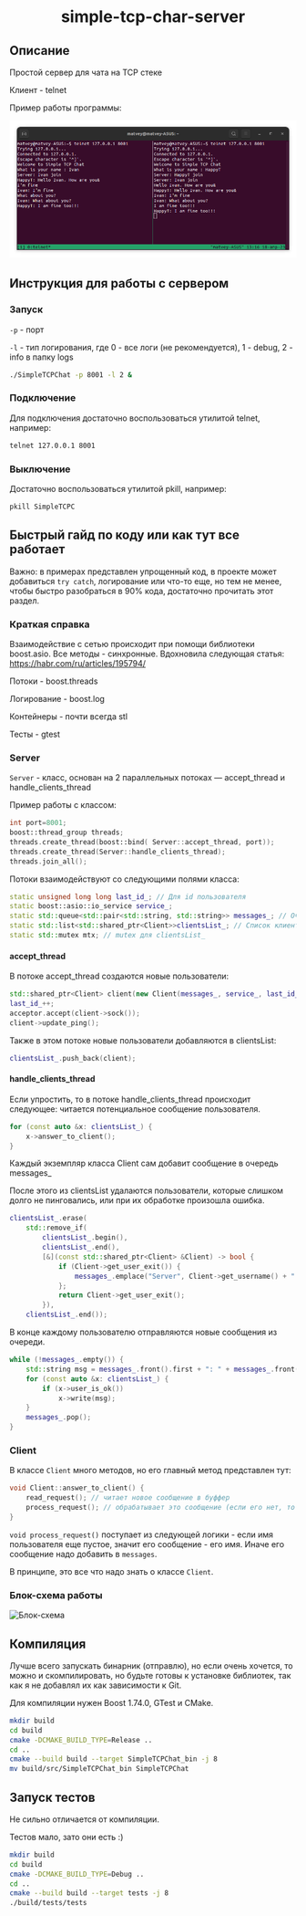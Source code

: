 <h1 align="center">simple-tcp-char-server</h1>

## Описание

Простой сервер для чата на TCP стеке

Клиент - telnet

Пример работы программы:

![Пример работы](https://github.com/happyT1024/simple-tcp-char-server/blob/main/photos/clients.png)


## Инструкция для работы с сервером

### Запуск

```-p``` - порт

```-l``` - тип логирования, где 0 - все логи (не рекомендуется), 1 - debug, 2 - info в папку logs

```bash
./SimpleTCPChat -p 8001 -l 2 &
```

### Подключение

Для подключения достаточно воспользоваться утилитой telnet, например:

```bash
telnet 127.0.0.1 8001
```

### Выключение

Достаточно воспользоваться утилитой pkill, например:

```bash
pkill SimpleTCPC
```

##



## Быстрый гайд по коду или как тут все работает

Важно: в примерах представлен упрощенный код, в проекте может добавиться ```try catch```, логирование или что-то еще, но тем не менее, чтобы быстро разобраться в 90% кода, достаточно прочитать этот раздел.

### Краткая справка

Взаимодействие с сетью происходит при помощи библиотеки boost.asio. Все методы - синхронные. Вдохновила следующая статья: https://habr.com/ru/articles/195794/

Потоки - boost.threads

Логирование - boost.log

Контейнеры - почти всегда stl

Тесты - gtest

### Server

```Server``` - класс, основан на 2 параллельных потоках — accept_thread и handle_clients_thread

Пример работы с классом:

```c++
int port=8001;
boost::thread_group threads;
threads.create_thread(boost::bind( Server::accept_thread, port));
threads.create_thread(Server::handle_clients_thread);
threads.join_all();
```

Потоки взаимодействуют со следующими полями класса:

```c++
static unsigned long long last_id_; // Для id пользователя
static boost::asio::io_service service_;
static std::queue<std::pair<std::string, std::string>> messages_; // Очередь с новыми сообщениями (ее изменяет только handle_clients_thread)
static std::list<std::shared_ptr<Client>>clientsList_; // Список клиентов (общие данные обоих потоков)
static std::mutex mtx; // mutex для clientsList_
```

#### accept_thread

В потоке accept_thread создаются новые пользователи:

```c++
std::shared_ptr<Client> client(new Client(messages_, service_, last_id_));
last_id_++;
acceptor.accept(client->sock());
client->update_ping();
```

Также в этом потоке новые пользователи добавляются в clientsList:

```c++
clientsList_.push_back(client);
```

#### handle_clients_thread

Если упростить, то в потоке handle_clients_thread происходит следующее:
читается потенциальное сообщение пользователя.

```c++
for (const auto &x: clientsList_) {
    x->answer_to_client();
}
```

Каждый экземпляр класса Client сам добавит сообщение в очередь messages_

После этого из clientsList удалаются пользователи, которые слишком долго не пинговались, или при их обработке произошла
ошибка.

```c++
clientsList_.erase(
    std::remove_if(
        clientsList_.begin(),
        clientsList_.end(),
        [&](const std::shared_ptr<Client> &Client) -> bool {
            if (Client->get_user_exit()) {
                messages_.emplace("Server", Client->get_username() + " leave the chat");
            };
            return Client->get_user_exit();
        }),
    clientsList_.end());
```

В конце каждому пользователю отправляются новые сообщения из очереди.

```c++
while (!messages_.empty()) {
    std::string msg = messages_.front().first + ": " + messages_.front().second;
    for (const auto &x: clientsList_) {
        if (x->user_is_ok())
            x->write(msg);
    }
    messages_.pop();
}
```

### Client

В классе ```Client``` много методов, но его главный метод представлен тут:

```c++
void Client::answer_to_client() {
    read_request(); // читает новое сообщение в буффер 
    process_request(); // обрабатывает это сообщение (если его нет, то сделает return)
}
```

```void process_request()``` поступает из следующей логики - если имя пользователя еще пустое, значит его сообщение - его имя. Иначе его сообщение надо добавить в ```messages```.

В принципе, это все что надо знать о классе ```Client```.

### Блок-схема работы

![Блок-схема](https://github.com/happyT1024/simple-tcp-char-server/blob/main/photos/diagram.png)

## Компиляция

Лучше всего запускать бинарник (отправлю), но если очень хочется, то можно и скомпилировать, но будьте готовы к установке библиотек, так как я не добавлял их как зависимости к Git.

Для компиляции нужен Boost 1.74.0, GTest и CMake.

```bash
mkdir build
cd build
cmake -DCMAKE_BUILD_TYPE=Release ..
cd ..
cmake --build build --target SimpleTCPChat_bin -j 8
mv build/src/SimpleTCPChat_bin SimpleTCPChat
```

## Запуск тестов

Не сильно отличается от компиляции.

Тестов мало, зато они есть :)

```bash
mkdir build
cd build
cmake -DCMAKE_BUILD_TYPE=Debug ..
cd ..
cmake --build build --target tests -j 8
./build/tests/tests
```
